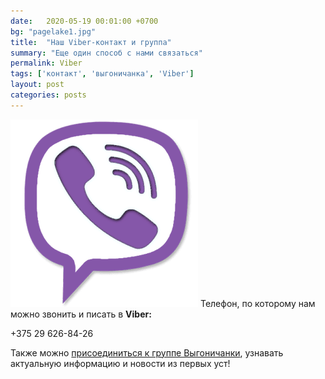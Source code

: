 ```yaml
---
date:   2020-05-19 00:01:00 +0700
bg: "pagelake1.jpg"
title:  "Наш Viber-контакт и группа"
summary: "Еще один способ с нами связаться"  
permalink: Viber
tags: ['контакт', 'выгоничанка', 'Viber']
layout: post
categories: posts
---
```


![Viber icon](/images/viber.png) Телефон, по которому нам можно звонить и писать в **Viber:**

+375 29 626-84-26

Также можно [присоединиться к группе Выгоничанки](https://invite.viber.com/?g=B0KzXBciS0tkSQLJb_ep82bEpYwGRxV3), узнавать актуальную информацию и новости из первых уст!
